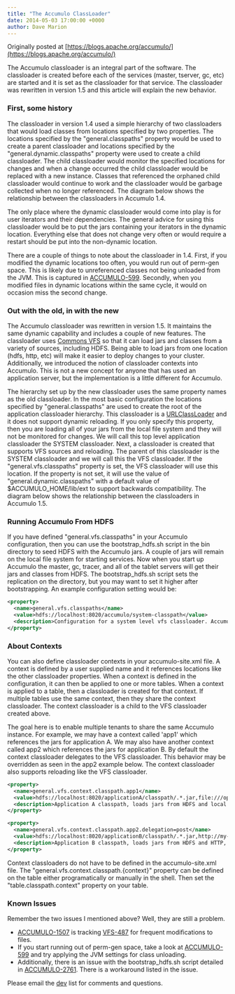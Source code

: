 ```yaml
---
title: "The Accumulo ClassLoader"
date: 2014-05-03 17:00:00 +0000
author: Dave Marion
---
```


Originally posted at [https://blogs.apache.org/accumulo/](https://blogs.apache.org/accumulo/)

The Accumulo classloader is an integral part of the software. The classloader is created before each of the services (master, tserver, gc, etc) are started and it is set as the classloader for that service. The classloader was rewritten in version 1.5 and this article will explain the new behavior.

### First, some history

The classloader in version 1.4 used a simple hierarchy of two classloaders that would load classes from locations specified by two properties. The locations specified by the "general.classpaths" property would be used to create a parent classloader and locations specified by the "general.dynamic.classpaths" property were used to create a child classloader. The child classloader would monitor the specified locations for changes and when a change occurred the child classloader would be replaced with a new instance. Classes that referenced the orphaned child classloader would continue to work and the classloader would be garbage collected when no longer referenced. The diagram below shows the relationship between the classloaders in Accumulo 1.4.

The only place where the dynamic classloader would come into play is for user iterators and their dependencies. The general advice for using this classloader would be to put the jars containing your iterators in the dynamic location. Everything else that does not change very often or would require a restart should be put into the non-dynamic location.

There are a couple of things to note about the classloader in 1.4. First, if you modified the dynamic locations too often, you would run out of perm-gen space. This is likely due to unreferenced classes not being unloaded from the JVM. This is captured in [ACCUMULO-599]. Secondly, when you modified files in dynamic locations within the same cycle, it would on occasion miss the second change.

### Out with the old, in with the new

The Accumulo classloader was rewritten in version 1.5. It maintains the same dynamic capability and includes a couple of new features. The classloader uses [Commons VFS][commonsvfs] so that it can load jars and classes from a variety of sources, including HDFS. Being able to load jars from one location (hdfs, http, etc) will make it easier to deploy changes to your cluster. Additionally, we introduced the notion of classloader contexts into Accumulo. This is not a new concept for anyone that has used an application server, but the implementation is a little different for Accumulo.

The hierarchy set up by the new classloader uses the same property names as the old classloader. In the most basic configuration the locations specified by "general.classpaths" are used to create the root of the application classloader hierarchy. This classloader is a [URLClassLoader] and it does not support dynamic reloading. If you only specify this property, then you are loading all of your jars from the local file system and they will not be monitored for changes. We will call this top level application classloader the SYSTEM classloader. Next, a classloader is created that supports VFS sources and reloading. The parent of this classloader is the SYSTEM classloader and we will call this the VFS classloader. If the "general.vfs.classpaths" property is set, the VFS classloader will use this location. If the property is not set, it will use the value of "general.dynamic.classpaths" with a default value of $ACCUMULO_HOME/lib/ext to support backwards compatibility. The diagram below shows the relationship between the classloaders in Accumulo 1.5.

### Running Accumulo From HDFS

If you have defined "general.vfs.classpaths" in your Accumulo configuration, then you can use the bootstrap_hdfs.sh script in the bin directory to seed HDFS with the Accumulo jars. A couple of jars will remain on the local file system for starting services. Now when you start up Accumulo the master, gc, tracer, and all of the tablet servers will get their jars and classes from HDFS. The bootstrap_hdfs.sh script sets the replication on the directory, but you may want to set it higher after bootstrapping. An example configuration setting would be:

```xml
<property>
  <name>general.vfs.classpaths</name>
  <value>hdfs://localhost:8020/accumulo/system-classpath</value>
  <description>Configuration for a system level vfs classloader. Accumulo jars can be configured here and loaded out of HDFS.</description>
</property>
```

### About Contexts

You can also define classloader contexts in your accumulo-site.xml file. A context is defined by a user supplied name and it references locations like the other classloader properties. When a context is defined in the configuration, it can then be applied to one or more tables. When a context is applied to a table, then a classloader is created for that context. If multiple tables use the same context, then they share the context classloader. The context classloader is a child to the VFS classloader created above.

The goal here is to enable multiple tenants to share the same Accumulo instance. For example, we may have a context called 'app1' which references the jars for application A. We may also have another context called app2 which references the jars for application B. By default the context classloader delegates to the VFS classloader. This behavior may be overridden as seen in the app2 example below. The context classloader also supports reloading like the VFS classloader.

```xml
<property>
  <name>general.vfs.context.classpath.app1</name>
  <value>hdfs://localhost:8020/applicationA/classpath/.*.jar,file:///opt/applicationA/lib/.*.jar</value>
  <description>Application A classpath, loads jars from HDFS and local file system</description>
</property>

<property>
  <name>general.vfs.context.classpath.app2.delegation=post</name>
  <value>hdfs://localhost:8020/applicationB/classpath/.*.jar,http://my-webserver/applicationB/.*.jar</value>
  <description>Application B classpath, loads jars from HDFS and HTTP, does not delegate to parent first</description>
</property>
```

Context classloaders do not have to be defined in the accumulo-site.xml file. The "general.vfs.context.classpath.{context}" property can be defined on the table either programatically or manually in the shell. Then set the "table.classpath.context" property on your table.

### Known Issues

Remember the two issues I mentioned above? Well, they are still a problem.

* [ACCUMULO-1507] is tracking [VFS-487] for frequent modifications to files.
* If you start running out of perm-gen space, take a look at [ACCUMULO-599] and try applying the JVM settings for class unloading.
* Additionally, there is an issue with the bootstrap_hdfs.sh script detailed in [ACCUMULO-2761]. There is a workaround listed in the issue.

Please email the [dev](mailto:dev@accumulo.apache.org) list for comments and questions.

[ACCUMULO-1507]: https://issues.apache.org/jira/browse/ACCUMULO-1507
[ACCUMULO-599]: https://issues.apache.org/jira/browse/ACCUMULO-599
[ACCUMULO-2761]: https://issues.apache.org/jira/browse/ACCUMULO-2761
[VFS-487]: https://issues.apache.org/jira/browse/VFS-487
[commonsvfs]: http://commons.apache.org/proper/commons-vfs/
[URLClassLoader]: http://docs.oracle.com/javase/6/docs/api/java/net/URLClassLoader.html
